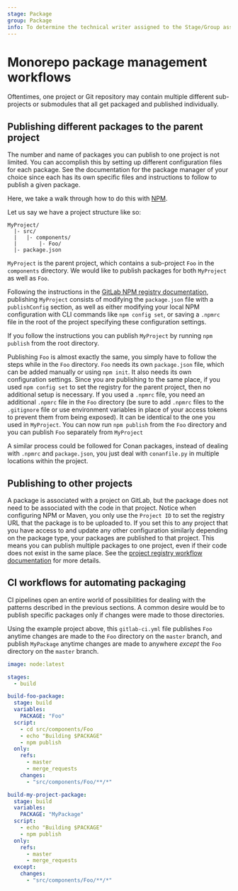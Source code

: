 ```yaml
---
stage: Package
group: Package
info: To determine the technical writer assigned to the Stage/Group associated with this page, see https://about.gitlab.com/handbook/engineering/ux/technical-writing/#designated-technical-writers
---
```


# Monorepo package management workflows

Oftentimes, one project or Git repository may contain multiple different
sub-projects or submodules that all get packaged and published individually.

## Publishing different packages to the parent project

The number and name of packages you can publish to one project is not limited.
You can accomplish this by setting up different configuration files for each
package. See the documentation for the package manager of your choice since
each has its own specific files and instructions to follow to publish
a given package.

Here, we take a walk through how to do this with [NPM](../npm_registry/index.md).

Let us say we have a project structure like so:

```plaintext
MyProject/
  |- src/
  |   |- components/
  |       |- Foo/
  |- package.json
```

`MyProject` is the parent project, which contains a sub-project `Foo` in the
`components` directory. We would like to publish packages for both `MyProject`
as well as `Foo`.

Following the instructions in the
[GitLab NPM registry documentation](../npm_registry/index.md),
publishing `MyProject` consists of modifying the `package.json` file with a
`publishConfig` section, as well as either modifying your local NPM configuration with
CLI commands like `npm config set`, or saving a `.npmrc` file in the root of the
project specifying these configuration settings.

If you follow the instructions you can publish `MyProject` by running
`npm publish` from the root directory.

Publishing `Foo` is almost exactly the same, you simply have to follow the steps
while in the `Foo` directory. `Foo` needs its own `package.json` file,
which can be added manually or using `npm init`. It also needs its own
configuration settings. Since you are publishing to the same place, if you
used `npm config set` to set the registry for the parent project, then no
additional setup is necessary. If you used a `.npmrc` file, you need an
additional `.npmrc` file in the `Foo` directory (be sure to add `.npmrc` files
to the `.gitignore` file or use environment variables in place of your access
tokens to prevent them from being exposed). It can be identical to the
one you used in `MyProject`. You can now run `npm publish` from the `Foo`
directory and you can publish `Foo` separately from `MyProject`

A similar process could be followed for Conan packages, instead of dealing with
`.npmrc` and `package.json`, you just deal with `conanfile.py` in
multiple locations within the project.

## Publishing to other projects

A package is associated with a project on GitLab, but the package does not
need to be associated with the code in that project. Notice when configuring
NPM or Maven, you only use the `Project ID` to set the registry URL that the
package is to be uploaded to. If you set this to any project that you have
access to and update any other configuration similarly depending on the package type,
your packages are published to that project. This means you can publish
multiple packages to one project, even if their code does not exist in the same
place. See the [project registry workflow documentation](project_registry.md)
for more details.

## CI workflows for automating packaging

CI pipelines open an entire world of possibilities for dealing with the patterns
described in the previous sections. A common desire would be to publish
specific packages only if changes were made to those directories.

Using the example project above, this `gitlab-ci.yml` file publishes
`Foo` anytime changes are made to the `Foo` directory on the `master` branch,
and publish `MyPackage` anytime changes are made to anywhere _except_ the `Foo`
directory on the `master` branch.

```yaml
image: node:latest

stages:
  - build

build-foo-package:
  stage: build
  variables:
    PACKAGE: "Foo"
  script:
    - cd src/components/Foo
    - echo "Building $PACKAGE"
    - npm publish
  only:
    refs:
      - master
      - merge_requests
    changes:
      - "src/components/Foo/**/*"

build-my-project-package:
  stage: build
  variables:
    PACKAGE: "MyPackage"
  script:
    - echo "Building $PACKAGE"
    - npm publish
  only:
    refs:
      - master
      - merge_requests
  except:
    changes:
      - "src/components/Foo/**/*"
```
